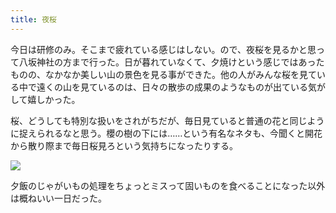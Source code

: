 ```yaml
---
title: 夜桜
---
```


今日は研修のみ。そこまで疲れている感じはしない。ので、夜桜を見るかと思って八坂神社の方まで行った。日が暮れていなくて、夕焼けという感じではあったものの、なかなか美しい山の景色を見る事ができた。他の人がみんな桜を見ている中で遠くの山を見ているのは、日々の散歩の成果のようなものが出ている気がして嬉しかった。

桜、どうしても特別な扱いをされがちだが、毎日見ていると普通の花と同じように捉えられるなと思う。櫻の樹の下には……という有名なネタも、今聞くと開花から散り際まで毎日桜見ろという気持ちになったりする。

<img src="https://i.imgur.com/oORhd4P.png"/>

夕飯のじゃがいもの処理をちょっとミスって固いものを食べることになった以外は概ねいい一日だった。